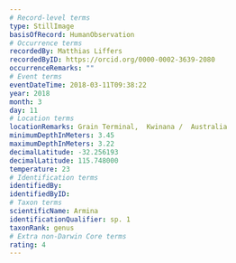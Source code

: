 ```yaml
---
# Record-level terms
type: StillImage
basisOfRecord: HumanObservation
# Occurrence terms
recordedBy: Matthias Liffers
recordedByID: https://orcid.org/0000-0002-3639-2080
occurrenceRemarks: ""
# Event terms
eventDateTime: 2018-03-11T09:38:22
year: 2018
month: 3
day: 11
# Location terms
locationRemarks: Grain Terminal,  Kwinana /  Australia
minimumDepthInMeters: 3.45
maximumDepthInMeters: 3.22
decimalLatitude: -32.256193
decimalLatitude: 115.748000
temperature: 23
# Identification terms
identifiedBy: 
identifiedByID: 
# Taxon terms
scientificName: Armina
identificationQualifier: sp. 1
taxonRank: genus
# Extra non-Darwin Core terms
rating: 4
---
```

